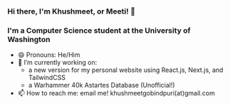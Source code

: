 ### Hi there, I'm Khushmeet, or Meeti! 👋
### I'm a Computer Science student at the University of Washington
- 😄 Pronouns: He/Him
- 🔭 I’m currently working on: <br/>
    - a new version for my personal website using React.js, Next.js, and TailwindCSS
    - a Warhammer 40k Astartes Database (Unofficial!)
- 📫 How to reach me: email me! khushmeetgobindpuri(at)gmail.com


<!--
**KhushMG/KhushMG** is a ✨ _special_ ✨ repository because its `README.md` (this file) appears on your GitHub profile.

Here are some ideas to get you started:

- 🔭 I’m currently working on ...
- 🌱 I’m currently learning ...
- 👯 I’m looking to collaborate on ...
- 🤔 I’m looking for help with ...
- 💬 Ask me about ...
- ⚡ Fun fact: ...
-->
